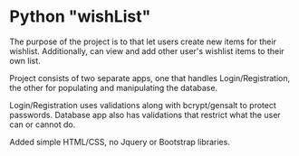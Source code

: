 # Python "wishList"

The purpose of the project is to that let users create new items for their wishlist. Additionally, can view and add other user's wishlist items to their own list.

Project consists of two separate apps, one that handles Login/Registration, the other for populating and manipulating the database.

Login/Registration uses validations along with bcrypt/gensalt to protect passwords.
Database app also has validations that restrict what the user can or cannot do.

Added simple HTML/CSS, no Jquery or Bootstrap libraries.
